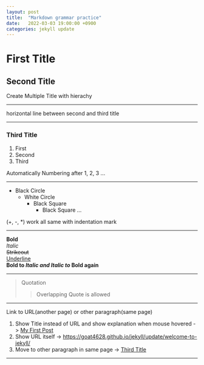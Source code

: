 ```yaml
---
layout: post
title:  "Markdown grammar practice"
date:   2022-03-03 19:00:00 +0900
categories: jekyll update
---
```


# First Title
## Second Title
Create Multiple Title with hierachy

---
horizontal line between second and third title

---
### Third Title

1. First
2. Second
3. Third

Automatically Numbering after 1, 2, 3 ...

---
+ Black Circle
  + White Circle
    + Black Square
      + Black Square ...

(+, -, *) work all same with indentation mark

---
__Bold__  
_Italic_  
~~Strikeout~~  
<u>Underline</u>  
__Bold to *Italic and Italic to* Bold again__

---
> Quotation
>> Overlapping Quote is allowed

---
Link to URL(another page) or other paragraph(same page)  
1. Show Title instead of URL and show explanation when mouse hovered -> [My First Post](https://goat4628.github.io/jekyll/update/welcome-to-jekyll/ "Mouse Hovered Comment")
2. Show URL itself -> <https://goat4628.github.io/jekyll/update/welcome-to-jekyll/>
3. Move to other paragraph in same page -> [Third Title](#third-title)

---
